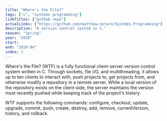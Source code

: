 ```yaml
---
title: "Where's the File?"
tags: ["c", "systems programming"]
linkTitles: ["github repo"]
actualLinks: ["https://github.com/matthew-notaro/Systems-Programming"]
description: "A version control system in C."
season: "Spring"
year: "2020"
start:
end: "2020-04"
index: 2
---
```


Where's the File? (WTF) is a fully functional client-server version control system written in C. Through sockets, file I/O, and multithreading, it allows up to ten clients to interact with, push projects to, get projects from, and otherwise modify a repository in a remote server. While a local version of the repository exists on the client-side, the server maintains the version most recently pushed while keeping track of the project's history.

WTF supports the following commands: configure, checkout, update, upgrade, commit, push, create, destroy, add, remove, currentVersion, history, and rollback.

